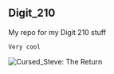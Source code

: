 ## Digit_210
My repo for my Digit 210 stuff

`Very cool`

![Cursed_Steve: The Return](https://github.com/A-Little-Coconut/Digit_210/blob/main/Misc/cursed_steve.png)
